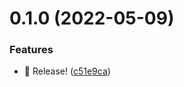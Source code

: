 # 0.1.0 (2022-05-09)


### Features

* :tada: Release! ([c51e9ca](https://github.com/ChecksumDev/uniqueid/commit/c51e9ca77d09bae149fa4f216c0ad8450cbde5a6))



